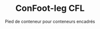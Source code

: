 ---
title: "ConFoot-leg CFL"
subtitle: "Pied de conteneur pour conteneurs encadrés"
mainImage: "/images/products/confoot-leg-cfl-main.jpg"
gallery:
  - "/images/products/confoot-leg-cfl-1.jpg"
  - "/images/products/confoot-leg-cfl-2.jpg"
  - "/images/products/confoot-leg-cfl-3.jpg"
shortDescription: "ConFoot-leg CFL est conçu spécifiquement pour les conteneurs encadrés, s'adaptant parfaitement aux cadres afin de permettre l'utilisation des conteneurs comme réservoirs de stockage pour des liquides et d'autres matériaux."
technicalDescription: "Le modèle CFL est conçu pour des conteneurs sphériques utilisés pour le transport de liquides nécessitant une résistance à haute pression, car la forme sphérique supporte la pression de manière optimale tout en nécessitant des cadres environnants pour être transportable."
videoID: "C2KwnEb-npU"
faq:
  - question: "Qu'est-ce que le ConFoot-leg CFL ?"
    answer: |
      Le ConFoot-leg CFL est conçu spécifiquement pour les conteneurs encadrés, s'adaptant parfaitement aux cadres afin de permettre l'utilisation des conteneurs comme réservoirs de stockage pour des liquides et d'autres matériaux.
  - question: "Comment fonctionne le ConFoot-leg CFL ?"
    answer: |
      Le ConFoot-leg CFL s'adapte en toute sécurité aux cadres des conteneurs sphériques, offrant un support stable tout en permettant l'utilisation du conteneur comme réservoir de stockage de liquides sous haute pression. Les pieds sont conçus pour supporter la pression et fournir une base stable pour le transport.
specifications:
  - name: "Poids"
    value: "24 kg par pied"
  - name: "Capacité de charge"
    value: "30 tonnes"
  - name: "Plage d'ajustement"
    value: "1 043 mm à 1 448 mm"
  - name: "Matériau"
    value: "Acier de haute qualité"
price: "3.500 EUR"
priceVAT: "4.235 EUR"
pricingNotes: "Remises sur volume disponibles. Contactez-nous pour plus de détails."
buyLink: "/contact"
howToUse: |
  1. Positionnez le pied CFL à l'angle du cadre du conteneur
  2. Engagez le mécanisme de verrouillage
  3. Ajustez la hauteur si nécessaire dans la plage de 1 043 mm à 1 448 mm
  4. Répétez pour tous les angles requis
  5. Abaissez la remorque et partez, en laissant le conteneur sur les pieds
benefits:
  - title: "Ajustement Parfait au Cadre"
    description: "Conçu pour s'adapter parfaitement aux cadres des conteneurs sphériques"
  - title: "Stockage de Liquides"
    description: "Permet l'utilisation des conteneurs comme réservoirs de stockage pour des liquides nécessitant une haute résistance à la pression"
  - title: "Conception Spécialisée"
    description: "Conçu spécifiquement pour répondre aux exigences uniques des conteneurs encadrés"
  - title: "Applications Polyvalentes"
    description: "Adapté à diverses industries nécessitant une manipulation et un stockage spécialisés des conteneurs"
  - title: "Mobilité Immédiate"
    description: "Les conteneurs sont toujours prêts à être déplacés – il suffit de conduire la remorque sous le conteneur pour poursuivre le voyage"
  - title: "Optimisation des Coûts"
    description: "Optimise les coûts et le temps en permettant une manipulation spécialisée des conteneurs sans équipement supplémentaire"
articleContent: |
  ## Qu'est-ce que le ConFoot-leg CFL ?

  ConFoot-leg CFL est une solution de pied de conteneur spécialisée conçue spécifiquement pour les conteneurs encadrés. Contrairement aux conteneurs standards, les conteneurs sphériques utilisés pour le transport de liquides nécessitant une haute résistance à la pression ont besoin de cadres environnants pour être transportables, car leur forme sphérique supporte la pression de manière optimale. Le modèle CFL est ingénieusement conçu pour s'adapter parfaitement à ces cadres, permettant ainsi à ces conteneurs spécialisés d’être utilisés comme réservoirs de stockage pour des liquides et d'autres matériaux nécessitant une résistance à la pression.

  ## Avantages Clés pour la Manipulation Spécialisée des Conteneurs

  Le ConFoot-leg CFL offre des avantages opérationnels significatifs pour les entreprises qui manipulent des conteneurs encadrés, en particulier ceux utilisés pour le transport et le stockage de liquides. En permettant à ces conteneurs spécialisés d'être placés sur des pieds, vous pouvez créer des solutions de stockage flexibles pour les liquides et d'autres matériaux sensibles à la pression, sans nécessiter d'infrastructure permanente.

  Le modèle CFL permet aux entreprises d'optimiser leurs opérations de manipulation de conteneurs spécialisés en fournissant un moyen sûr de supporter les conteneurs encadrés durant les phases de chargement, de déchargement et de stockage. Cette polyvalence fait du CFL une solution idéale pour les industries qui dépendent du transport et du stockage de liquides ainsi que d'autres matériaux requérant des conteneurs résistants à la pression.

  ## Comment Ça Marche

  Le ConFoot-leg CFL se fixe solidement aux cadres des conteneurs spécialisés, offrant un support stable lors du chargement, du déchargement ou du stockage. Les pieds disposent d'une plage d'ajustement de 1 043 mm à 1 448 mm, ce qui permet un positionnement polyvalent dans divers environnements opérationnels. Chaque pied pèse 24 kg, rendant ainsi le système maniable pour les opérateurs, tout en offrant une capacité de charge importante de 30 tonnes.

  Le processus d'installation est simple :
  1. Positionnez les pieds CFL aux angles des cadres du conteneur
  2. Engagez le mécanisme de verrouillage pour sécuriser les pieds
  3. Ajustez la hauteur selon vos besoins spécifiques
  4. Abaissez la remorque et partez, en laissant le conteneur solidement supporté sur les pieds

  Lorsque le moment vient de déplacer le conteneur, il suffit de ramener la remorque sous celui-ci, de sécuriser le conteneur sur la remorque, de retirer les pieds, et de poursuivre le voyage.

  ## Applications du ConFoot-leg CFL

  ### Industrie Chimique
  L'industrie chimique bénéficie grandement de la capacité du CFL à supporter en toute sécurité les conteneurs utilisés pour stocker et transporter des produits chimiques et autres liquides. En permettant à ces conteneurs spécialisés d'être placés sur des pieds, les entreprises peuvent créer des solutions de stockage flexibles qui préservent l'intégrité des matériaux sensibles à la pression tout en optimisant l'utilisation de l'espace.

  ### Secteur Pétrolier et Gazier
  Pour le secteur pétrolier et gazier, le CFL offre une flexibilité précieuse dans la manipulation des conteneurs destinés à divers produits pétroliers. La possibilité de positionner ces conteneurs en toute sécurité sur des pieds permet d'optimiser les opérations de chargement et de déchargement, tout en créant une capacité de stockage temporaire lors des périodes de forte activité.

  ### Industrie Agroalimentaire
  L'industrie agroalimentaire peut recourir aux pieds CFL pour les conteneurs utilisés dans le transport et le stockage de produits alimentaires liquides. La stabilité et la fiabilité du système garantissent que ces matériaux sensibles sont manipulés et stockés en toute sécurité, sans risque de contamination ou de dommage.

  ### Traitement et Distribution de l'Eau
  Les opérations de traitement et de distribution de l'eau peuvent également tirer profit de la capacité du CFL à supporter les conteneurs utilisés pour stocker et transporter des produits chimiques de traitement de l'eau ainsi que d'autres liquides. Cette fonctionnalité permet une gestion plus flexible et efficace de ces ressources essentielles.

  ## Spécifications Techniques

  - Capacité de Charge : 30 tonnes
  - Poids : 24 kg par pied
  - Plage d'Ajustement : 1 043 mm à 1 448 mm
  - Matériau : Acier de haute qualité avec finition durable
  - Compatibilité : Conteneurs encadrés spécialisés, en particulier ceux conçus pour le transport de liquides

  Le ConFoot-leg CFL représente une solution spécialisée pour la manipulation des conteneurs encadrés, offrant aux entreprises un moyen d'optimiser leurs opérations impliquant des conteneurs sphériques utilisés pour les liquides et d'autres matériaux nécessitant une résistance à la pression. En permettant à ces conteneurs spécialisés d'être supportés en toute sécurité sur des pieds, le CFL aide les entreprises à atteindre une plus grande efficacité et flexibilité dans leurs opérations de manutention spécialisées.
---